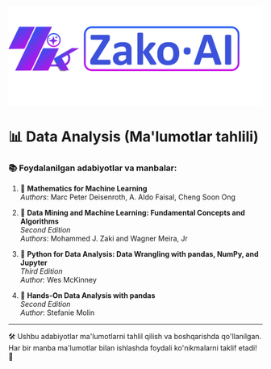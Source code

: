 ![image](https://github.com/Zako-ai/CourseMaterials/blob/main/DataAnalysis-1/images/Logo_bg_insensitve.png?raw=True)

# 📊 Data Analysis (Ma'lumotlar tahlili)  

### 📚 Foydalanilgan adabiyotlar va manbalar:  

1. 📘 **Mathematics for Machine Learning**  
   *Authors*: Marc Peter Deisenroth, A. Aldo Faisal, Cheng Soon Ong  

2. 📕 **Data Mining and Machine Learning: Fundamental Concepts and Algorithms**  
   *Second Edition*  
   *Authors*: Mohammed J. Zaki and Wagner Meira, Jr  

3. 📗 **Python for Data Analysis: Data Wrangling with pandas, NumPy, and Jupyter**  
   *Third Edition*  
   *Author*: Wes McKinney  

4. 📙 **Hands-On Data Analysis with pandas**  
   *Second Edition*  
   *Author*: Stefanie Molin  

---

🛠️ Ushbu adabiyotlar ma'lumotlarni tahlil qilish va boshqarishda qo'llanilgan. Har bir manba ma'lumotlar bilan ishlashda foydali ko'nikmalarni taklif etadi! 🚀  
